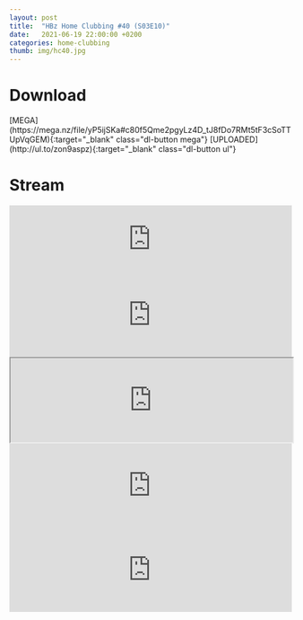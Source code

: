 ```yaml
---
layout: post
title:  "HBz Home Clubbing #40 (S03E10)"
date:   2021-06-19 22:00:00 +0200
categories: home-clubbing
thumb: img/hc40.jpg
---
```

<h1>Download</h1>
[MEGA](https://mega.nz/file/yP5ijSKa#c80f5Qme2pgyLz4D_tJ8fDo7RMt5tF3cSoTTUpVqGEM){:target="_blank" class="dl-button mega"}
[UPLOADED](http://ul.to/zon9aspz){:target="_blank" class="dl-button ul"}

<h1>Stream</h1>
<iframe width="100%" height="120" src="https://www.mixcloud.com/widget/iframe/?hide_cover=1&feed=%2FHBz_Archive%2F19062021-hbz-home-clubbing-40-s03e10-reup%2F" frameborder="0" ></iframe>

<iframe scrolling="no" id="hearthis_at_track_6015562" width="100%" height="150" src="https://app.hearthis.at/embed/6015562/transparent_black/?hcolor=&color=&style=2&block_size=2&block_space=1&background=1&waveform=0&cover=0&autoplay=0&css=" frameborder="0" allowtransparency allow="autoplay"><p>Listen to <a href="https://hearthis.at/hbzarchive/hc40/" target="_blank"> HBz Home Clubbing #40 (S03E10)</a> <span>by</span><a href="https://hearthis.at/hbzarchive/" target="_blank" >HBz_Archive</a> <span>on</span> <a href="https://hearthis.at/" target="_blank">hearthis.at</a></p></iframe>

<iframe id="lbry-iframe" width="100%" height="auto" src="https://odysee.com/$/embed/hc40/dc18af4d850b360de491540fb5dd9857ef5520ba?r=DgzV1r6o8wsmEEG4g96yVhvmv6p27qo2" allowfullscreen></iframe>

<iframe src="https://vivo.sx/embed/64c557d546" width="100%" height="auto" scrolling="no" frameborder="0" allowfullscreen></iframe>

<iframe src="https://voe.sx/e/hew4pn0d410q" width="100%" height="auto" scrolling="no" frameborder="0" allowfullscreen></iframe>